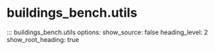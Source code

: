 # buildings_bench.utils
::: buildings_bench.utils
    options:
        show_source: false
        heading_level: 2
        show_root_heading: true